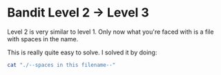 # Bandit Level 2 → Level 3

Level 2 is very similar to level 1. Only now what you're faced with is a file with spaces in the name.  

This is really quite easy to solve. I solved it by doing:  

```bash
cat "./--spaces in this filename--"

